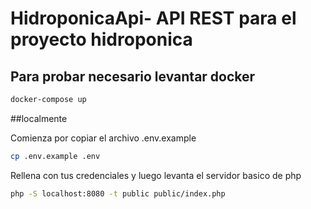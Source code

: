 # HidroponicaApi- API REST para el proyecto hidroponica

## Para probar necesario levantar docker

```bash
docker-compose up
```
##localmente

Comienza por copiar el archivo .env.example

```bash
cp .env.example .env
 ```
 Rellena con tus credenciales y luego levanta el servidor basico de php

```bash
php -S localhost:8080 -t public public/index.php
```
